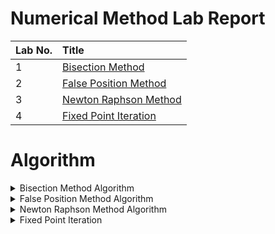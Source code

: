 # Numerical Method Lab Report

|Lab No.|Title|
|:---|:---|
|1|[Bisection Method](https://github.com/kabirdeula/Numerical_Method_Lab_Report/blob/main/Lab%20Report/Lab1-BisectionMethod.py)|
|2|[False Position Method](https://github.com/kabirdeula/Numerical_Method_Lab_Report/blob/main/Lab%20Report/Lab2-FalsePositionMethod.py)|
|3|[Newton Raphson Method](https://github.com/kabirdeula/Numerical_Method_Lab_Report/blob/main/Lab%20Report/Lab3-NewtonRaphsonMethod.py)|
|4|[Fixed Point Iteration](https://github.com/kabirdeula/Numerical_Method_Lab_Report/blob/main/Lab%20Report/Lab4-FixedPointIterationMethod.py)|
# Algorithm

<details>
    <summary>Bisection Method Algorithm</summary>

    1. start

    2. Define function f(x)

    3. Choose initial guesses x0 and x1 such that f(x0)f(x1) < 0

    4. Choose pre-specified tolerable error e.

    5. Calculate new approximated root as x2 = (x0 + x1)/2

    6. Calculate f(x0)f(x2)
	    a. if f(x0)f(x2) < 0 then x0 = x0 and x1 = x2
	    b. if f(x0)f(x2) > 0 then x0 = x2 and x1 = x1
	    c. if f(x0)f(x2) = 0 then goto (8)
	
    7. if |f(x2)| > e then goto (5) otherwise goto (8)

    8. Display x2 as root.

    9. Stop
</details>

<details>
    <summary>False Position Method Algorithm</summary>
    
    1. start

    2. Define function f(x)

    3. Choose initial guesses x0 and x1 such that f(x0)f(x1) < 0

    4. Choose pre-specified tolerable error e.

    5. Calculate new approximated root as: 
    
       x2 = x0 - ((x0-x1) * f(x0))/(f(x0) - f(x1))

    6. Calculate f(x0)f(x2)
    	a. if f(x0)f(x2) < 0 then x0 = x0 and x1 = x2
    	b. if f(x0)f(x2) > 0 then x0 = x2 and x1 = x1
    	c. if f(x0)f(x2) = 0 then goto (8)
    
    7. if |f(x2)|>e then goto (5) otherwise goto (8)

    8. Display x2 as root.

    9. Stop
</details>

<details>
    <summary>Newton Raphson Method Algorithm</summary>

    1. Start

    2. Define function as f(x)

    3. Define first derivative of f(x) as g(x)

    4. Input initial guess (x0), tolerable error (e) 

    5. Initialize iteration counter i = 1

    6. If g(x0) = 0 then print "Mathematical Error" and goto (11) otherwise goto (7) 

    7. Calcualte x1 = x0 - f(x0) / g(x0)

    8. Increment iteration counter i = i + 1

    9. If |f(x1)| > e then set x0 = x1 and goto (6) otherwise goto (11)

    10. Print root as x1

    11. Stop

</details>

<details>
    <summary>Fixed Point Iteration</summary>
    
    1. Start 

    2. Define function f(x)
    
    3. Define function g(x) which is obtained from f(x)=0 such that x = g(x) and |g'(x) < 1|

    4. Choose initial guess x0, Tolerable Error e

    5. Initialize iteration counter: step = 1

    6. Calculate x1 = g(x0)

    7. Increment iteration counter: step = step + 1 

    8. Set x0 = x1 for next iteration

    9. If |f(x1)| > e then goto step (6) otherwise goto step (10)

    10. Display x1 as root.

    11. Stop
</details>